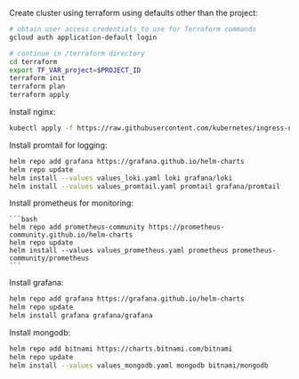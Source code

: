 Create cluster using terraform using defaults other than the project:

```bash
# obtain user access credentials to use for Terraform commands
gcloud auth application-default login

# continue in /terraform directory
cd terraform
export TF_VAR_project=$PROJECT_ID
terraform init
terraform plan
terraform apply
```
    
Install nginx:

```bash
kubectl apply -f https://raw.githubusercontent.com/kubernetes/ingress-nginx/controller-v1.11.2/deploy/static/provider/cloud/deploy.yaml
```

Install promtail for logging:

```bash
helm repo add grafana https://grafana.github.io/helm-charts
helm repo update
helm install --values values_loki.yaml loki grafana/loki
helm install --values values_promtail.yaml promtail grafana/promtail
```

Install prometheus for monitoring:

    ```bash
    helm repo add prometheus-community https://prometheus-community.github.io/helm-charts
    helm repo update
    helm install --values values_prometheus.yaml prometheus prometheus-community/prometheus
    ```
Install grafana:

```bash
helm repo add grafana https://grafana.github.io/helm-charts
helm repo update
helm install grafana grafana/grafana
```

Install mongodb:

```bash
helm repo add bitnami https://charts.bitnami.com/bitnami
helm repo update
helm install --values values_mongodb.yaml mongodb bitnami/mongodb 
```